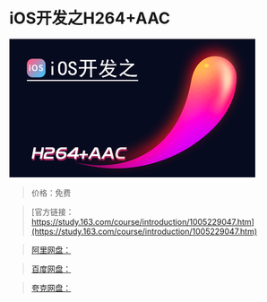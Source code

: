 # iOS开发之H264+AAC

![img](../../../assets/study163/free/d908db33-cdaf-4b1d-8946-45a8607be8b5.png)

> 价格：免费

> [官方链接：https://study.163.com/course/introduction/1005229047.htm](https://study.163.com/course/introduction/1005229047.htm)

> [阿里网盘：]()

> [百度网盘：]()

> [夸克网盘：]()
